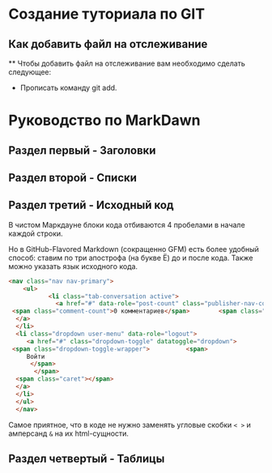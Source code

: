 # Создание туториала по GIT









## Как добавить файл на отслеживание

** Чтобы добавить файл на отслеживание вам необходимо сделать следующее:

- Прописать команду git add.

# Руководство по MarkDawn 

## Раздел первый - Заголовки


## Раздел второй - Списки


## Раздел третий - Исходный код

В чистом Маркдауне блоки кода отбиваются 4 пробелами в начале каждой строки.

Но в GitHub-Flavored Markdown (сокращенно GFM) есть более удобный способ: ставим по три апострофа (на букве Ё) до и после кода. Также можно указать язык исходного кода.
```html 
<nav class="nav nav-primary">  
    <ul> 
           <li class="tab-conversation active">     
             <a href="#" data-role="post-count" class="publisher-nav-color" data-nav="conversation">       
 <span class="comment-count">0 комментариев</span>        <span class="comment-countplaceholder">Комментарии</span>     
  </a>    
  </li>    
  <li class="dropdown user-menu" data-role="logout">     
     <a href="#" class="dropdown-toggle" datatoggle="dropdown">
 <span class="dropdown-toggle-wrapper">          <span>           
     Войти         
      </span>       
       </span>       
  <span class="caret"></span>      
  </a>    
  </li>  
  </ul> 
  </nav> 
 ```

Самое приятное, что в коде не нужно заменять угловые скобки `< >` и амперсанд `&` на их html-сущности.


## Раздел четвертый - Таблицы

